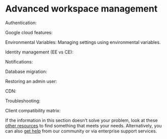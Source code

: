 # Advanced workspace management

Authentication:

Google cloud features:

Environmental Variables: Managing settings using environmental variables.

Identity management (EE vs CE):

Notifications:

Database migration:

Restoring an admin user:

CDN:

Troubleshooting:

Client compatibility matrix:

If the information in this section doesn’t solve your problem, look at these [other resources](../../use-rocket.chat/rocket.chat-workspace-administration/) to find something that meets your needs. Alternatively, you can also [get help](../../rocket.chat-resources/getting-support/) from our community or via enterprise support services.
